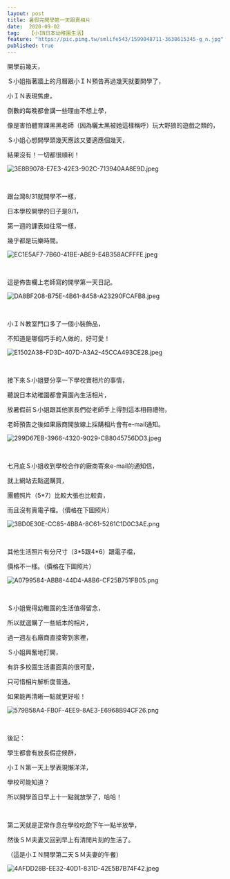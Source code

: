 ```yaml
---
layout: post
title: 暑假完開學第一天跟賣相片
date:  2020-09-02
tag:   【小IN日本幼稚園生活】
feature: "https://pic.pimg.tw/smlife543/1599048711-3638615345-g_n.jpg"
published: true 
---
```

<p>開學前幾天，</p>

<p>Ｓ小姐指著牆上的月曆跟小ＩＮ預告再過幾天就要開學了，</p>

<p>小ＩＮ表現焦慮，</p>

<p>倒數的每晚都會講一些理由不想上學，</p>

<p>像是害怕體育課黑黑老師（因為曬太黑被她這樣稱呼）玩大野狼的遊戲之類的，</p>

<p>Ｓ小姐心想開學頭幾天應該又要適應個幾天，</p>

<p>結果沒有！一切都很順利！</p>

<p><img alt="3E8B9078-E7E3-42E3-902C-713940AA8E9D.jpeg" src="https://pic.pimg.tw/smlife543/1599048711-3638615345-g_n.jpg" title="3E8B9078-E7E3-42E3-902C-713940AA8E9D.jpeg"></p>

<p>&nbsp;</p>

<p>跟台灣8/31就開學不一樣，</p>

<p>日本學校開學的日子是9/1，</p>

<p>第一週的課表如往常一樣，</p>

<p>幾乎都是玩樂時間。</p>

<p><img alt="EC1E5AF7-7B60-41BE-ABE9-E4B358ACFFFE.jpeg" src="https://pic.pimg.tw/smlife543/1599048710-3684040957-g_n.jpg" title="EC1E5AF7-7B60-41BE-ABE9-E4B358ACFFFE.jpeg"></p>

<p>&nbsp;</p>

<p>這是佈告欄上老師寫的開學第一天日記。</p>

<p><img alt="DA8BF208-B75E-4B61-8458-A23290FCAFB8.jpeg" src="https://pic.pimg.tw/smlife543/1599048710-1035846958-g_n.jpg" title="DA8BF208-B75E-4B61-8458-A23290FCAFB8.jpeg"></p>

<p>&nbsp;</p>

<p>小ＩＮ教室門口多了一個小裝飾品，</p>

<p>不知道是哪個巧手的人做的，好可愛！</p>

<p><img alt="E1502A38-FD3D-407D-A3A2-45CCA493CE28.jpeg" src="https://pic.pimg.tw/smlife543/1599048709-3326918261-g_n.jpg" title="E1502A38-FD3D-407D-A3A2-45CCA493CE28.jpeg"></p>

<p>&nbsp;</p>

<p>接下來Ｓ小姐要分享一下學校賣相片的事情，</p>

<p>聽說日本幼稚園都會賣園內生活相片，</p>

<p>放暑假前Ｓ小姐跟其他家長們從老師手上得到這本相冊禮物，</p>

<p>老師預告之後如果廠商開放線上採購相片會有e-mail通知。</p>

<p><img alt="299D67EB-3966-4320-9029-CB8045756DD3.jpeg" src="https://pic.pimg.tw/smlife543/1595420250-2116921630-g_n.jpg" title="299D67EB-3966-4320-9029-CB8045756DD3.jpeg"></p>

<p>&nbsp;</p>

<p>七月底Ｓ小姐收到學校合作的廠商寄來e-mail的通知信，</p>

<p>就上網站去點選購買，</p>

<p>團體照片（5*7）比較大張也比較貴，</p>

<p>而且沒有賣電子檔。（價格在下圖照片）</p>

<p><img alt="3BD0E30E-CC85-4BBA-8C61-5261C1D0C3AE.png" src="https://pic.pimg.tw/smlife543/1597760469-3151493746-g_n.png" title="3BD0E30E-CC85-4BBA-8C61-5261C1D0C3AE.png"></p>

<p>&nbsp;</p>

<p>其他生活照片有分尺寸（3*5跟4*6）跟電子檔，</p>

<p>價格不一樣。（價格在下圖照片）</p>

<p><img alt="A0799584-ABB8-44D4-A8B6-CF25B751FB05.png" src="https://pic.pimg.tw/smlife543/1597760469-44887473-g_n.png" title="A0799584-ABB8-44D4-A8B6-CF25B751FB05.png"></p>

<p>&nbsp;</p>

<p>Ｓ小姐覺得幼稚園的生活值得留念，</p>

<p>所以就選購了一些紙本的相片，</p>

<p>過一週左右廠商直接寄到家裡，</p>

<p>Ｓ小姐興奮地打開，</p>

<p>有許多校園生活畫面真的很可愛，</p>

<p>只可惜相片解析度普通，</p>

<p>如果能再清晰一點就更好啦！</p>

<p><img alt="579B58A4-FB0F-4EE9-8AE3-E6968B94CF26.png" src="https://pic.pimg.tw/smlife543/1599055726-624677146-g_n.png" title="579B58A4-FB0F-4EE9-8AE3-E6968B94CF26.png"></p>

<p>&nbsp;</p>

<p>後記：</p>

<p>學生都會有放長假症候群，</p>

<p>小ＩＮ第一天上學表現懶洋洋，</p>

<p>學校可能知道？</p>

<p>所以開學首日早上十一點就放學了，哈哈！</p>

<p>&nbsp;</p>

<p>第二天就是正常作息在學校吃飽下午一點半放學，</p>

<p>然後ＳＭ夫妻又回到早上有清閒片刻的生活了。</p>

<p>（這是小ＩＮ開學第二天ＳＭ夫妻的午餐）</p>

<p><img alt="4AFDD28B-EE32-40D1-831D-42E5B7B74F42.jpeg" src="https://pic.pimg.tw/smlife543/1599048714-4256449131-g_n.jpg" title="4AFDD28B-EE32-40D1-831D-42E5B7B74F42.jpeg"></p>

